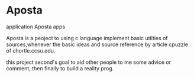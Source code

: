 # Aposta
application Aposta apps

Aposta is a peoject to using c language implement basic 
utilties of sources,whenever the basic ideas and source 
reference by article cpuzzle of chortle.ccsu.edu.

this project second's goal to aid other people to me some 
advice or comment, then finally to build a reality prog.
